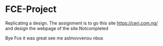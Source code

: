 # FCE-Project
Replicating a design. The assignment is to go this site https://cerj.com.ng/ and design the webpage of the site.Notcompleted 

Bye Fce  it was great see me asImovvenou nbus